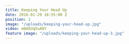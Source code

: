 ```yaml
---
title: Keeping Your Head Up
date: 2016-01-29 16:55:00 Z
position: 1
image: "/uploads/keeping-your-head-up.jpg"
video: m8AXUq5uA0Y
feature image: "/uploads/keeping-your-head-up-3.jpg"
---
```


